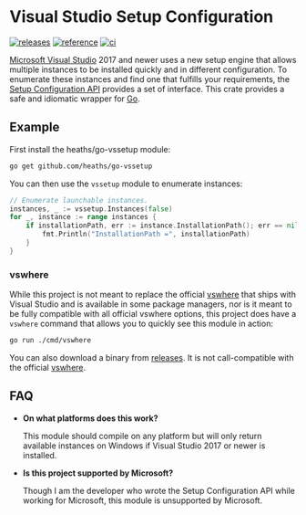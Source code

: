 # Visual Studio Setup Configuration

[![releases](https://img.shields.io/github/v/release/heaths/go-vssetup.svg?logo=github)](https://github.com/heaths/go-vssetup/releases/latest)
[![reference](https://pkg.go.dev/badge/github.com/heaths/go-vssetup.svg)](https://pkg.go.dev/github.com/heaths/go-vssetup)
[![ci](https://github.com/heaths/go-vssetup/actions/workflows/ci.yml/badge.svg)](https://github.com/heaths/go-vssetup/actions/workflows/ci.yml)

[Microsoft Visual Studio](https://visualstudio.microsoft.com) 2017 and newer uses a new setup engine that allows multiple instances to be installed quickly and in different configuration. To enumerate these instances and find one that fulfills your requirements, the [Setup Configuration API](https://devblogs.microsoft.com/setup/documentation-available-for-the-setup-configuration-api) provides a set of interface. This crate provides a safe and idiomatic wrapper for [Go](https://golang.org).

## Example

First install the heaths/go-vssetup module:

```bash
go get github.com/heaths/go-vssetup
```

You can then use the `vssetup` module to enumerate instances:

```go
// Enumerate launchable instances.
instances, _ := vssetup.Instances(false)
for _, instance := range instances {
    if installationPath, err := instance.InstallationPath(); err == nil {
        fmt.Println("InstallationPath =", installationPath)
    }
}
```

### vswhere

While this project is not meant to replace the official [vswhere] that ships with Visual Studio and is available in some package managers, nor is it meant to be fully compatible with all official vswhere options, this project does have a `vswhere` command that allows you to quickly see this module in action:

```bash
go run ./cmd/vswhere
```

You can also download a binary from [releases](https://github.com/heaths/go-vssetup/releases). It is not call-compatible with the official [vswhere].

## FAQ

* **On what platforms does this work?**

  This module should compile on any platform but will only return available instances on Windows if Visual Studio 2017 or newer is installed.

* **Is this project supported by Microsoft?**

  Though I am the developer who wrote the Setup Configuration API while working for Microsoft, this module is unsupported by Microsoft.

[vswhere]: https://github.com/microsoft/vswhere